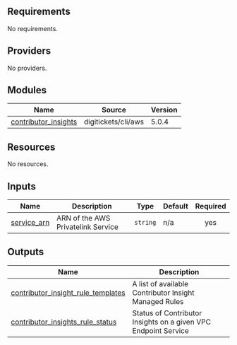 <!-- BEGIN_TF_DOCS -->
## Requirements

No requirements.

## Providers

No providers.

## Modules

| Name | Source | Version |
|------|--------|---------|
| <a name="module_contributor_insights"></a> [contributor\_insights](#module\_contributor\_insights) | digitickets/cli/aws | 5.0.4 |

## Resources

No resources.

## Inputs

| Name | Description | Type | Default | Required |
|------|-------------|------|---------|:--------:|
| <a name="input_service_arn"></a> [service\_arn](#input\_service\_arn) | ARN of the AWS Privatelink Service | `string` | n/a | yes |

## Outputs

| Name | Description |
|------|-------------|
| <a name="output_contributor_insight_rule_templates"></a> [contributor\_insight\_rule\_templates](#output\_contributor\_insight\_rule\_templates) | A list of available Contributor Insight Managed Rules |
| <a name="output_contributor_insights_rule_status"></a> [contributor\_insights\_rule\_status](#output\_contributor\_insights\_rule\_status) | Status of Contributor Insights on a given VPC Endpoint Service |
<!-- END_TF_DOCS -->